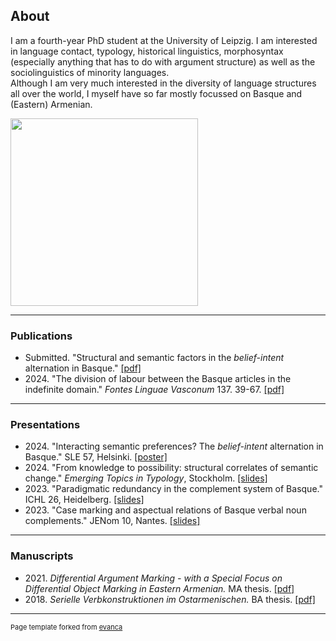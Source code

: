 ## About
I am a fourth-year PhD student at the University of Leipzig. I am interested in language contact, typology, historical linguistics, morphosyntax (especially anything that has to do with argument structure) as well as the sociolinguistics of minority languages.\
Although I am very much interested in the diversity of language structures all over the world, I myself have so far mostly focussed on Basque and (Eastern) Armenian.

<img src="images/Masterküken.jpg" height="300"/>

---

### Publications 
- Submitted. "Structural and semantic factors in the *belief-intent* alternation in Basque." [\[pdf\]](/pdf/belief-intent.pdf)
- 2024\. "The division of labour between the Basque articles in the indefinite domain." *Fontes Linguae Vasconum* 137. 39-67.
[\[pdf\]](https://revistas.navarra.es/index.php/FLV/article/view/3118/2819)


---

### Presentations  
- 2024\. "Interacting semantic preferences? The *belief-intent* alternation in Basque." SLE 57, Helsinki. [\[poster\]](/pdf/belief-intent-SLE-Poster.pdf)
- 2024\. "From knowledge to possibility: structural correlates of semantic change." *Emerging Topics in Typology*, Stockholm. [\[slides\]](/pdf/From-knowledge-to-ability-ETT.pdf)
- 2023\. "Paradigmatic redundancy in the complement system of Basque." ICHL 26, Heidelberg. [\[slides\]](/pdf/ICHL26.pdf)
- 2023\. "Case marking and aspectual relations of Basque verbal noun complements." JENom 10, Nantes. [\[slides\]](/pdf/JeNOM.pdf)

---

### Manuscripts  
- 2021\. *Differential Argument Marking - with a Special Focus on Differential Object Marking in Eastern Armenian.* MA thesis. [\[pdf\]](/pdf/DOM-Eastern-Armenian.pdf)
- 2018\. *Serielle Verbkonstruktionen im Ostarmenischen.* BA thesis. [\[pdf\]](/pdf/SVC_Ostarmenisch.pdf)


---
<p style="font-size:11px">Page template forked from <a href="https://github.com/evanca/quick-portfolio">evanca</a></p>
<!-- Remove above link if you don't want to attibute -->
